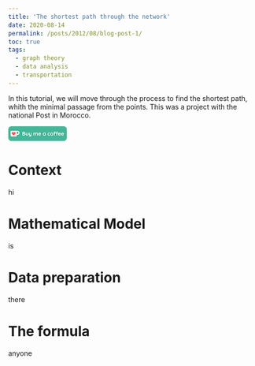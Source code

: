 ```yaml
---
title: 'The shortest path through the network'
date: 2020-08-14
permalink: /posts/2012/08/blog-post-1/
toc: true
tags:
  - graph theory
  - data analysis
  - transportation
---
```

  
In this tutorial, we will move through the process to find the shortest path, whith the minimal passage from the points.
This was a project with the national Post in Morocco.  

[<img src="/images/kofi.png" alt="Buy me a coffee" height="30">](https://ko-fi.com/hamzaim)  

# Context
hi

# Mathematical Model
is

# Data preparation
there

# The formula
anyone
